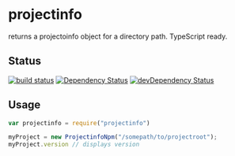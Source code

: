 # projectinfo
returns a projectoinfo object for a directory path. TypeScript ready.

## Status
[![build status](https://gitlab.com/pushrocks/projectinfo/badges/master/build.svg)](https://gitlab.com/pushrocks/projectinfo/commits/master)
[![Dependency Status](https://david-dm.org/pushrocks/projectinfo.svg)](https://david-dm.org/pushrocks/projectinfo)
[![devDependency Status](https://david-dm.org/pushrocks/projectinfo/dev-status.svg)](https://david-dm.org/pushrocks/projectinfo#info=devDependencies)

## Usage

```TypeScript
var projectinfo = require("projectinfo")

myProject = new ProjectinfoNpm("/somepath/to/projectroot");
myProject.version // displays version
```